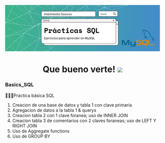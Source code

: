 <div id="header" align="center">
  <img src="https://github.com/Dlavec/Basics_SQL/blob/main/Basics_SQL_large.jpg" width="800"/>
  <h1 align="center">Que bueno verte!
  <img src="https://media.giphy.com/media/hvRJCLFzcasrR4ia7z/giphy.gif" width="30px"/>
  </h1>
</div>

### Basics_SQL
👩🏼‍💻Práctica básica SQL

1. Creacion de una base de datos y tabla 1 con clave primaria
2. Agregacion de datos a la tabla 1 & querys
3. Creacion tabla 2 con 1 clave foranea; uso de INNER JOIN
4. Creacion tabla 3 de comentarios con 2 claves foraneas; uso de LEFT Y RIGHT JOIN
5. Uso de Aggregate functions
6. Uso de GROUP BY

